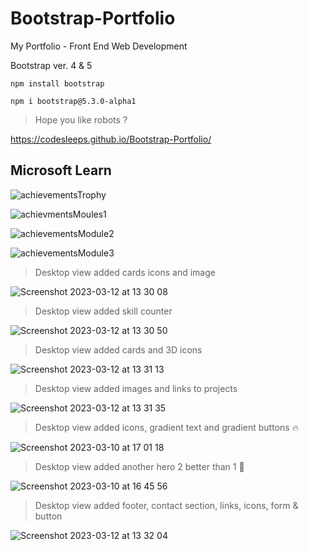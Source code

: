 # Bootstrap-Portfolio


 My Portfolio - Front End Web Development
 
 
 Bootstrap ver. 4 & 5
 ```install
 npm install bootstrap
 ```
 ```install
npm i bootstrap@5.3.0-alpha1
```
 
 > Hope you like robots ?
 
 https://codesleeps.github.io/Bootstrap-Portfolio/

## Microsoft Learn

![achievementsTrophy](https://user-images.githubusercontent.com/125808990/226473105-96a90167-8ca6-4897-8746-ab92653da446.png)

![achievmentsMoules1](https://user-images.githubusercontent.com/125808990/226473129-f310796d-08b0-408e-8670-996c6dba5615.png)

![achievementsModule2](https://user-images.githubusercontent.com/125808990/226473142-e8869831-ae96-4667-af2e-5828c477256b.png)

![achievementsModule3](https://user-images.githubusercontent.com/125808990/226473163-eee6dc4c-8abb-4a83-b166-3127f2d67f41.png)

> Desktop view added cards icons and image
> 
![Screenshot 2023-03-12 at 13 30 08](https://user-images.githubusercontent.com/125808990/224548154-75b2aa20-8efc-4e04-bc7c-de18f8e280dc.png)

> Desktop view added skill counter

![Screenshot 2023-03-12 at 13 30 50](https://user-images.githubusercontent.com/125808990/224548205-89dbff08-984e-4532-99de-2675ed16445f.png)

> Desktop view added cards and 3D icons
> 
![Screenshot 2023-03-12 at 13 31 13](https://user-images.githubusercontent.com/125808990/224548226-e8232fb5-e436-48c2-8e24-a476879c543d.png)

> Desktop view added images and links to projects
> 
![Screenshot 2023-03-12 at 13 31 35](https://user-images.githubusercontent.com/125808990/224548245-655f5d10-e727-476c-bd40-797a9aeb26d1.png)

> Desktop view  added icons, gradient text and gradient buttons 🔥

![Screenshot 2023-03-10 at 17 01 18](https://user-images.githubusercontent.com/125808990/224377693-4c61de01-b8c4-4445-bcee-681f1211fef9.png)

> Desktop view added another hero 2 better than 1 👀
> 
![Screenshot 2023-03-10 at 16 45 56](https://user-images.githubusercontent.com/125808990/224374103-39fbd8d8-1cec-448e-a7a2-dc9048ab8c2a.png)

> Desktop view added footer, contact section, links, icons, form & button
>  
![Screenshot 2023-03-12 at 13 32 04](https://user-images.githubusercontent.com/125808990/224548271-2b97d667-728d-49be-992d-7ad81b21bede.png)


